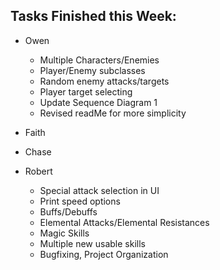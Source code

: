## Tasks Finished this Week:
- Owen
    - Multiple Characters/Enemies
    - Player/Enemy subclasses
    - Random enemy attacks/targets
    - Player target selecting
    - Update Sequence Diagram 1
    - Revised readMe for more simplicity
- Faith

- Chase
- Robert
    - Special attack selection in UI
    - Print speed options
    - Buffs/Debuffs
    - Elemental Attacks/Elemental Resistances
    - Magic Skills
    - Multiple new usable skills
    - Bugfixing, Project Organization
